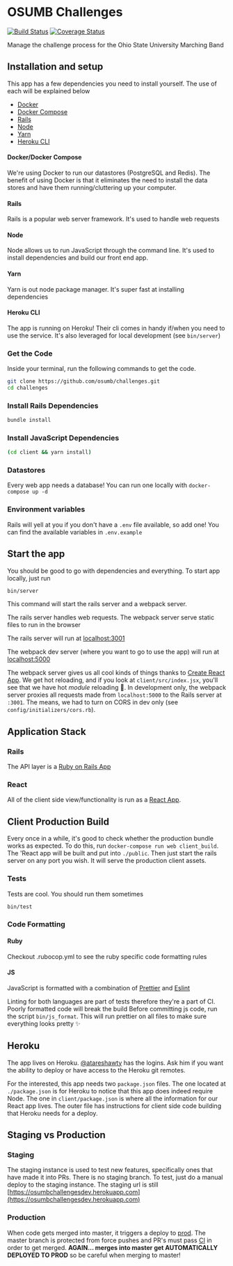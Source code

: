 # OSUMB Challenges
[![Build Status](https://travis-ci.org/osumb/challenges.svg?branch=master)](https://travis-ci.org/osumb/challenges)
[![Coverage Status](https://coveralls.io/repos/github/osumb/challenges/badge.svg?branch=master)](https://coveralls.io/github/osumb/challenges?branch=master)

Manage the challenge process for the Ohio State University Marching Band

## Installation and setup

This app has a few dependencies you need to install yourself. The use of each will be explained below

- [Docker](https://docs.docker.com/engine/installation/)
- [Docker Compose](https://docs.docker.com/compose/install/)
- [Rails](https://github.com/rails/rails)
- [Node](https://github.com/nodejs/node)
- [Yarn](https://yarnpkg.com/en/)
- [Heroku CLI](https://devcenter.heroku.com/articles/heroku-cli)


#### Docker/Docker Compose

We're using Docker to run our datastores (PostgreSQL and Redis). The benefit of using Docker
is that it eliminates the need to install the data stores and have them running/cluttering up your
computer.

#### Rails

Rails is a popular web server framework. It's used to handle web requests

#### Node

Node allows us to run JavaScript through the command line. It's used to install dependencies and
build our front end app.

#### Yarn

Yarn is out node package manager. It's super fast at installing dependencies

#### Heroku CLI

The app is running on Heroku! Their cli comes in handy if/when you need to use the service.
It's also leveraged for local development (see `bin/server`)

### Get the Code
Inside your terminal, run the following commands to get the code.

```bash
git clone https://github.com/osumb/challenges.git
cd challenges
```

### Install Rails Dependencies

```bash
bundle install
```

### Install JavaScript Dependencies

```bash
(cd client && yarn install)
```

### Datastores

Every web app needs a database! You can run one locally with `docker-compose up -d`

### Environment variables
Rails will yell at you if you don't have a `.env` file available, so add one! You can find the available
variables in `.env.example`

## Start the app
You should be good to go with dependencies and everything. To start app locally, just run
```bash
bin/server
```

This command will start the rails server and a webpack server.

The rails server handles web requests. The webpack server serve static files to run in the browser


The rails server will run at [localhost:3001](http://localhost:3001)

The webpack dev server (where you want to go to use the app) will run at [localhost:5000](http://localhost:5000)

The webpack server gives us all cool kinds of things thanks to [Create React App](https://github.com/facebookincubator/create-react-app). We get hot reloading, and if you look at `client/src/index.jsx`, you'll see that we have hot *module* reloading :tada:. In development only, the webpack server proxies all requests made from `localhost:5000` to the Rails server at `:3001`. The means, we had to turn on CORS in dev only (see `config/initializers/cors.rb`).

## Application Stack

### Rails
The API layer is a [Ruby on Rails App](http://rubyonrails.org/)

### React
All of the client side view/functionality is run as a [React App](https://facebook.github.io/react/).

## Client Production Build
Every once in a while, it's good to check whether the production bundle works as expected. To do this, run
`docker-compose run web client_build`. The 'React app will be built and put into `./public`. Then just start the rails server on any port you wish. It will serve the production client assets.

### Tests
Tests are cool. You should run them sometimes

```bash
bin/test
```

### Code Formatting

#### Ruby

Checkout .rubocop.yml to see the ruby specific code formatting rules

#### JS

JavaScript is formatted with a combination of [Prettier](https://github.com/prettier) and [Eslint](https://github.com/eslint)


Linting for both languages are part of tests therefore they're a part of CI. Poorly formatted code will break the build
Before committing js code, run the script `bin/js_format`. This will run prettier on all files to make sure everything looks pretty :sparkles:


## Heroku
The app lives on Heroku. [@atareshawty](https://github.com/atareshawty) has the logins. Ask him if you want the ability to deploy or have access to
the Heroku git remotes.

For the interested, this app needs two `package.json` files. The one located at `./package.json` is for Heroku to notice that this app does indeed require Node. The one in `client/package.json` is where all the information for our React app lives. The outer file has instructions for client side code building that Heroku needs for a deploy.

## Staging vs Production
### Staging
The staging instance is used to test new features, specifically ones that have made it into PRs.
There is no staging branch.
To test, just do a manual deploy to the staging instance.
The staging url is still
[https://osumbchallengesdev.herokuapp.com](https://osumbchallengesdev.herokuapp.com)

### Production
When code gets merged into master, it triggers a deploy to [prod](https://osumbchallenges.herokuapp.com).
The master branch is protected from force pushes and PR's must pass [CI](https://travis-ci.org/) in order to get merged.
**AGAIN... merges into master get AUTOMATICALLY DEPLOYED TO PROD** so be careful when merging to master!
